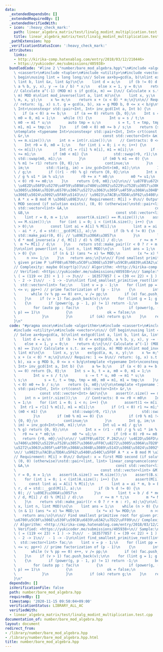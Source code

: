 ```yaml
---
data:
  _extendedDependsOn: []
  _extendedRequiredBy: []
  _extendedVerifiedWith:
  - icon: ':heavy_check_mark:'
    path: linear_algebra_matrix/test/linalg_modint_multiplication.test.cpp
    title: linear_algebra_matrix/test/linalg_modint_multiplication.test.cpp
  _pathExtension: hpp
  _verificationStatusIcon: ':heavy_check_mark:'
  attributes:
    links:
    - http://kirika-comp.hatenablog.com/entry/2018/03/12/210446>
    - https://yukicoder.me/submissions/405938>
  bundledCode: "#line 2 \"number/bare_mod_algebra.hpp\"\n#include <algorithm>\n#include\
    \ <cassert>\n#include <tuple>\n#include <utility>\n#include <vector>\n\n// CUT\
    \ begin\nusing lint = long long;\n// Solve ax+by=gcd(a, b)\nlint extgcd(lint a,\
    \ lint b, lint &x, lint &y)\n{\n    lint d = a;\n    if (b != 0) d = extgcd(b,\
    \ a % b, y, x), y -= (a / b) * x;\n    else x = 1, y = 0;\n    return d;\n}\n\
    // Calculate a^(-1) (MOD m) s if gcd(a, m) == 1\n// Calculate x s.t. ax == gcd(a,\
    \ m) MOD m\nlint mod_inverse(lint a, lint m)\n{\n    lint x, y;\n    extgcd(a,\
    \ m, x, y);\n    x %= m;\n    return x + (x < 0) * m;\n}\n\n// Require: 1 <= b\n\
    // return: (g, x) s.t. g = gcd(a, b), xa = g MOD b, 0 <= x < b/g\ntemplate <typename\
    \ Int>\nconstexpr std::pair<Int, Int> inv_gcd(Int a, Int b) {\n    a %= b;\n \
    \   if (a < 0) a += b;\n    if (a == 0) return {b, 0};\n    Int s = b, t = a,\
    \ m0 = 0, m1 = 1;\n    while (t) {\n        Int u = s / t;\n        s -= t * u,\
    \ m0 -= m1 * u;\n        auto tmp = s;\n        s = t, t = tmp, tmp = m0, m0 =\
    \ m1, m1 = tmp;\n    }\n    if (m0 < 0) m0 += b / s;\n    return {s, m0};\n}\n\
    \ntemplate <typename Int>\nconstexpr std::pair<Int, Int> crt(const std::vector<Int>\
    \ &r,\n                                  const std::vector<Int> &m)\n{\n    assert(r.size()\
    \ == m.size());\n    int n = int(r.size());\n    // Contracts: 0 <= r0 < m0\n\
    \    Int r0 = 0, m0 = 1;\n    for (int i = 0; i < n; i++) {\n        assert(1\
    \ <= m[i]);\n        Int r1 = r[i] % m[i], m1 = m[i];\n        if (r1 < 0) r1\
    \ += m1;\n        if (m0 < m1) {\n            std::swap(r0, r1);\n           \
    \ std::swap(m0, m1);\n        }\n        if (m0 % m1 == 0) {\n            if (r0\
    \ % m1 != r1) return {0, 0};\n            continue;\n        }\n        Int g,\
    \ im;\n        std::tie(g, im) = inv_gcd<Int>(m0, m1);\n\n        Int u1 = m1\
    \ / g;\n        if ((r1 - r0) % g) return {0, 0};\n\n        Int x = (r1 - r0)\
    \ / g % u1 * im % u1;\n        r0 += x * m0;\n        m0 *= u1;\n        if (r0\
    \ < 0) r0 += m0;\n    }\n    return {r0, m0};\n}\n\n// \u87FB\u672C P.262\n//\
    \ \u4E2D\u56FD\u5270\u4F59\u5B9A\u7406\u3092\u5229\u7528\u3057\u3066\uFF0C\u8272\
    \u3005\u306A\u7D20\u6570\u3067\u5272\u3063\u305F\u4F59\u308A\u304B\u3089\u5143\
    \u306E\u5024\u3092\u5FA9\u5143\n// \u9023\u7ACB\u7DDA\u5F62\u5408\u540C\u5F0F\
    \ A * x = B mod M \u306E\u89E3\n// Requirement: M[i] > 0\n// Output: x = first\
    \ MOD second (if solution exists), (0, 0) (otherwise)\nstd::pair<lint, lint> linear_congruence(const\
    \ std::vector<lint> &A,\n                                        const std::vector<lint>\
    \ &B,\n                                        const std::vector<lint> &M)\n{\n\
    \    lint r = 0, m = 1;\n    assert(A.size() == M.size());\n    assert(B.size()\
    \ == M.size());\n    for (int i = 0; i < (int)A.size(); i++) {\n        assert(M[i]\
    \ > 0);\n        const lint ai = A[i] % M[i];\n        lint a = ai * m, b = B[i]\
    \ - ai * r, d = std::__gcd(M[i], a);\n        if (b % d != 0) {\n            return\
    \ std::make_pair(0, 0); // \u89E3\u306A\u3057\n        }\n        lint t = b /\
    \ d * mod_inverse(a / d, M[i] / d) % (M[i] / d);\n        r += m * t;\n      \
    \  m *= M[i] / d;\n    }\n    return std::make_pair((r < 0 ? r + m : r), m);\n\
    }\n\nlint power(lint x, lint n, lint MOD)\n{\n    lint ans = 1;\n    while (n\
    \ > 0) {\n        if (n & 1) (ans *= x) %= MOD;\n        (x *= x) %= MOD;\n  \
    \     n >>= 1;\n    }\n   return ans;\n}\n\n// Find smallest primitive root for\
    \ given prime P \uFF08\u6700\u5C0F\u306E\u539F\u59CB\u6839\u63A2\u7D22\uFF09\n\
    // Complexity: maybe O(sqrt(p))\n// Algorithm: <http://kirika-comp.hatenablog.com/entry/2018/03/12/210446>\n\
    // Verified: <https://yukicoder.me/submissions/405938>\n// Sample:\n//  - 998244353\
    \ ( = (119 << 23) + 1 ) -> 3\n//  - 163577857 ( = (39 << 22) + 1 ) -> 23\n// \
    \ - 2 -> 1\n//  - 1 -> -1\n\nlint find_smallest_primitive_root(lint p)\n{\n  \
    \  std::vector<lint> fac;\n    lint v = p - 1;\n    for (lint pp = 2; pp * pp\
    \ <= v; pp++) // prime factorization of (p - 1)\n    {\n        int e = 0;\n \
    \       while (v % pp == 0) e++, v /= pp;\n        if (e) fac.push_back(pp);\n\
    \    }\n    if (v > 1) fac.push_back(v);\n\n    for (lint g = 1; g < p; g++)\n\
    \    {\n        if (power(g, p - 1, p) != 1) return -1;\n        bool ok = true;\n\
    \        for (auto pp : fac)\n        {\n            if (power(g, (p - 1) / pp,\
    \ p) == 1)\n            {\n                ok = false;\n                break;\n\
    \            }\n        }\n        if (ok) return g;\n    }\n    return -1;\n\
    }\n"
  code: "#pragma once\n#include <algorithm>\n#include <cassert>\n#include <tuple>\n\
    #include <utility>\n#include <vector>\n\n// CUT begin\nusing lint = long long;\n\
    // Solve ax+by=gcd(a, b)\nlint extgcd(lint a, lint b, lint &x, lint &y)\n{\n \
    \   lint d = a;\n    if (b != 0) d = extgcd(b, a % b, y, x), y -= (a / b) * x;\n\
    \    else x = 1, y = 0;\n    return d;\n}\n// Calculate a^(-1) (MOD m) s if gcd(a,\
    \ m) == 1\n// Calculate x s.t. ax == gcd(a, m) MOD m\nlint mod_inverse(lint a,\
    \ lint m)\n{\n    lint x, y;\n    extgcd(a, m, x, y);\n    x %= m;\n    return\
    \ x + (x < 0) * m;\n}\n\n// Require: 1 <= b\n// return: (g, x) s.t. g = gcd(a,\
    \ b), xa = g MOD b, 0 <= x < b/g\ntemplate <typename Int>\nconstexpr std::pair<Int,\
    \ Int> inv_gcd(Int a, Int b) {\n    a %= b;\n    if (a < 0) a += b;\n    if (a\
    \ == 0) return {b, 0};\n    Int s = b, t = a, m0 = 0, m1 = 1;\n    while (t) {\n\
    \        Int u = s / t;\n        s -= t * u, m0 -= m1 * u;\n        auto tmp =\
    \ s;\n        s = t, t = tmp, tmp = m0, m0 = m1, m1 = tmp;\n    }\n    if (m0\
    \ < 0) m0 += b / s;\n    return {s, m0};\n}\n\ntemplate <typename Int>\nconstexpr\
    \ std::pair<Int, Int> crt(const std::vector<Int> &r,\n                       \
    \           const std::vector<Int> &m)\n{\n    assert(r.size() == m.size());\n\
    \    int n = int(r.size());\n    // Contracts: 0 <= r0 < m0\n    Int r0 = 0, m0\
    \ = 1;\n    for (int i = 0; i < n; i++) {\n        assert(1 <= m[i]);\n      \
    \  Int r1 = r[i] % m[i], m1 = m[i];\n        if (r1 < 0) r1 += m1;\n        if\
    \ (m0 < m1) {\n            std::swap(r0, r1);\n            std::swap(m0, m1);\n\
    \        }\n        if (m0 % m1 == 0) {\n            if (r0 % m1 != r1) return\
    \ {0, 0};\n            continue;\n        }\n        Int g, im;\n        std::tie(g,\
    \ im) = inv_gcd<Int>(m0, m1);\n\n        Int u1 = m1 / g;\n        if ((r1 - r0)\
    \ % g) return {0, 0};\n\n        Int x = (r1 - r0) / g % u1 * im % u1;\n     \
    \   r0 += x * m0;\n        m0 *= u1;\n        if (r0 < 0) r0 += m0;\n    }\n \
    \   return {r0, m0};\n}\n\n// \u87FB\u672C P.262\n// \u4E2D\u56FD\u5270\u4F59\u5B9A\
    \u7406\u3092\u5229\u7528\u3057\u3066\uFF0C\u8272\u3005\u306A\u7D20\u6570\u3067\
    \u5272\u3063\u305F\u4F59\u308A\u304B\u3089\u5143\u306E\u5024\u3092\u5FA9\u5143\
    \n// \u9023\u7ACB\u7DDA\u5F62\u5408\u540C\u5F0F A * x = B mod M \u306E\u89E3\n\
    // Requirement: M[i] > 0\n// Output: x = first MOD second (if solution exists),\
    \ (0, 0) (otherwise)\nstd::pair<lint, lint> linear_congruence(const std::vector<lint>\
    \ &A,\n                                        const std::vector<lint> &B,\n \
    \                                       const std::vector<lint> &M)\n{\n    lint\
    \ r = 0, m = 1;\n    assert(A.size() == M.size());\n    assert(B.size() == M.size());\n\
    \    for (int i = 0; i < (int)A.size(); i++) {\n        assert(M[i] > 0);\n  \
    \      const lint ai = A[i] % M[i];\n        lint a = ai * m, b = B[i] - ai *\
    \ r, d = std::__gcd(M[i], a);\n        if (b % d != 0) {\n            return std::make_pair(0,\
    \ 0); // \u89E3\u306A\u3057\n        }\n        lint t = b / d * mod_inverse(a\
    \ / d, M[i] / d) % (M[i] / d);\n        r += m * t;\n        m *= M[i] / d;\n\
    \    }\n    return std::make_pair((r < 0 ? r + m : r), m);\n}\n\nlint power(lint\
    \ x, lint n, lint MOD)\n{\n    lint ans = 1;\n    while (n > 0) {\n        if\
    \ (n & 1) (ans *= x) %= MOD;\n        (x *= x) %= MOD;\n       n >>= 1;\n    }\n\
    \   return ans;\n}\n\n// Find smallest primitive root for given prime P \uFF08\
    \u6700\u5C0F\u306E\u539F\u59CB\u6839\u63A2\u7D22\uFF09\n// Complexity: maybe O(sqrt(p))\n\
    // Algorithm: <http://kirika-comp.hatenablog.com/entry/2018/03/12/210446>\n//\
    \ Verified: <https://yukicoder.me/submissions/405938>\n// Sample:\n//  - 998244353\
    \ ( = (119 << 23) + 1 ) -> 3\n//  - 163577857 ( = (39 << 22) + 1 ) -> 23\n// \
    \ - 2 -> 1\n//  - 1 -> -1\n\nlint find_smallest_primitive_root(lint p)\n{\n  \
    \  std::vector<lint> fac;\n    lint v = p - 1;\n    for (lint pp = 2; pp * pp\
    \ <= v; pp++) // prime factorization of (p - 1)\n    {\n        int e = 0;\n \
    \       while (v % pp == 0) e++, v /= pp;\n        if (e) fac.push_back(pp);\n\
    \    }\n    if (v > 1) fac.push_back(v);\n\n    for (lint g = 1; g < p; g++)\n\
    \    {\n        if (power(g, p - 1, p) != 1) return -1;\n        bool ok = true;\n\
    \        for (auto pp : fac)\n        {\n            if (power(g, (p - 1) / pp,\
    \ p) == 1)\n            {\n                ok = false;\n                break;\n\
    \            }\n        }\n        if (ok) return g;\n    }\n    return -1;\n\
    }\n"
  dependsOn: []
  isVerificationFile: false
  path: number/bare_mod_algebra.hpp
  requiredBy: []
  timestamp: '2020-11-15 09:50:04+09:00'
  verificationStatus: LIBRARY_ALL_AC
  verifiedWith:
  - linear_algebra_matrix/test/linalg_modint_multiplication.test.cpp
documentation_of: number/bare_mod_algebra.hpp
layout: document
redirect_from:
- /library/number/bare_mod_algebra.hpp
- /library/number/bare_mod_algebra.hpp.html
title: number/bare_mod_algebra.hpp
---
```

